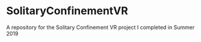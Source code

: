 # SolitaryConfinementVR
A repository for the Solitary Confinement VR project I completed in Summer 2019
